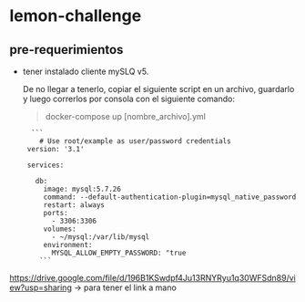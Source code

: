 # lemon-challenge


## pre-requerimientos
 * tener instalado cliente mySLQ v5.
   
   De no llegar a tenerlo, copiar el siguiente script en un archivo, guardarlo y luego correrlos por consola con el siguiente comando:  
   
   > docker-compose up [nombre_archivo].yml
   
         ```
           # Use root/example as user/password credentials
        version: '3.1'

        services:

          db:
            image: mysql:5.7.26
            command: --default-authentication-plugin=mysql_native_password
            restart: always
            ports:
              - 3306:3306    
            volumes:
              - ~/mysql:/var/lib/mysql    
            environment:
              MYSQL_ALLOW_EMPTY_PASSWORD: "true
           ```
   

https://drive.google.com/file/d/196B1KSwdpf4Ju13RNYRyu1q30WFSdn89/view?usp=sharing -> para tener el link a mano

